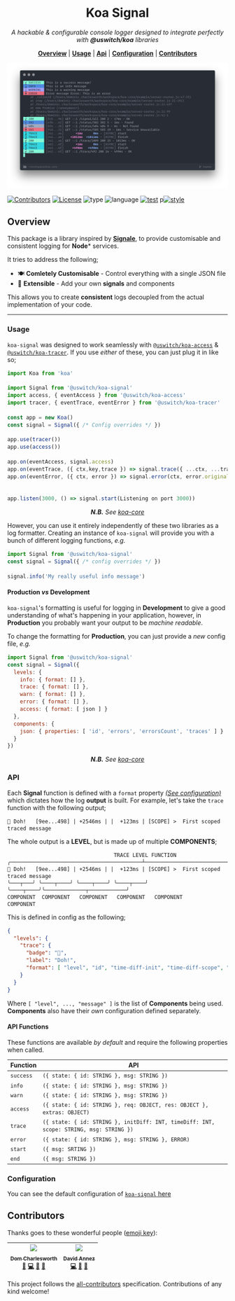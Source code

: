 <h1 align="center">Koa Signal</h1>

<p align="center">
  <i>
    A hackable & configurable console logger designed to integrate
    perfectly with <b>@uswitch/koa</b> libraries
  </i>
</p>

<p align="center">
  <b><a href="#overview">Overview</a></b>
  |
  <b><a href="#usage">Usage</a></b>
  |
  <b><a href="#api">Api</a></b>
  |
  <b><a href="#configuration">Configuration</a></b>
  |
  <b><a href="#contributors">Contributors</a></b>
</p>


<p align="center">
  <img src="logo.png" width="800">
</p>


[![Contributors](https://img.shields.io/badge/contributors-2-orange.svg?style=for-the-badge)](#contributors)
[![License](https://img.shields.io/github/license/mashape/apistatus.svg?style=for-the-badge)]()
![type](https://img.shields.io/badge/⚡-library-c45366.svg?style=for-the-badge)
![language](https://img.shields.io/badge/❤-Node-da776c.svg?style=for-the-badge)
[![test](https://img.shields.io/badge/🔬-Jest-e9a279.svg?style=for-the-badge)](https://facebook.github.io/jest/)
p[![style](https://img.shields.io/badge/🎨-Standard-e4ca93.svg?style=for-the-badge)](https://standardjs.com)

## Overview

This package is a library inspired by
[**Signale**](https://github.com/klauscfhq/signale), to provide
customisable and consistent logging for **Node*** services.

It tries to address the following;

* 🍽 **Comletely Customisable** - Control everything with a single JSON file
* 📏 **Extensible** - Add your own **signals** and components

This allows you to create **consistent** logs decoupled
from the actual implementation of your code.

---

### Usage

`koa-signal` was designed to work seamlessly with
[`@uswitch/koa-access`](https://github.com/uswitch/koa-access) &
[`@uswitch/koa-tracer`](https://github.com/uswitch/koa-tracer). If you
use _either_ of these, you can just plug it in like so;

```js
import Koa from 'koa'

import Signal from '@uswitch/koa-signal'
import access, { eventAccess } from '@uswitch/koa-access'
import tracer, { eventTrace, eventError } from '@uswitch/koa-tracer'

const app = new Koa()
const signal = Signal({ /* Config overrides */ })

app.use(tracer())
app.use(access())

app.on(eventAccess, signal.access)
app.on(eventTrace, ({ ctx,key,trace }) => signal.trace({ ...ctx, ...trace, scope: key }))
app.on(eventError, ({ ctx, error }) => signal.error(ctx, error.original))


app.listen(3000, () => signal.start(Listening on port 3000))
```
<p align="center"><i><b>N.B.</b> See <a
href="https://github.com/uswitch/koa-core">
koa-core</a></i></p>

However, you can use it entirely independently of these two libraries
as a log formatter. Creating an instance of `koa-signal` will provide
you with a bunch of different logging functions, _e.g._

```js
import Signal from '@uswitch/koa-signal'
const signal = Signal({ /* config overrides */ })

signal.info('My really useful info message')
```

#### Production _vs_ Development

`koa-signal`'s formatting is useful for logging in **Development** to
give a good understanding of what's happening in your application,
however, in **Production** you probably want your output to be
_machine readable_.

To change the formatting for **Production**, you can just provide a
_new_ config file, _e.g._

```js
import Signal from '@uswitch/koa-signal'
const signal = Signal({
  levels: {
    info: { format: [] },
    trace: { format: [] },
    warn: { format: [] },
    error: { format: [] },
    access: { format: [ json ] }
  },
  components: {
    json: { properties: [ 'id', 'errors', 'errorsCount', 'traces' ] }
  }
})
```
<p align="center"><i><b>N.B.</b> See <a
href="https://github.com/uswitch/koa-core">
koa-core</a></i></p>


### API

Each **Signal** function is defined with a `format` property [_(See
configuration)_](#configuration) which dictates how the log **output**
is built. For example, let's take the `trace` function with the
following output;

```
🤦 Doh!   [9ee...498] | +2546ms | |  +123ms | [SCOPE] >  First scoped traced message
```

The whole output is a **LEVEL**, but is made up of multiple
**COMPONENTS**;
```
                                  TRACE LEVEL FUNCTION
╭──────────────────────────────────────────┴────────────────────────────────────────╮
🤦 Doh!   [9ee...498] | +2546ms | |  +123ms | [SCOPE] >  First scoped traced message
╰───┬───╯ ╰────┬────╯ ╰────┬────╯ ╰────┬────╯ ╰────┬────╯╰─────────────┬────────────╯
COMPONENT  COMPONENT   COMPONENT   COMPONENT   COMPONENT           COMPONENT
```

This is defined in config as the following;
```json
{
  "levels": {
    "trace": {
      "badge": "🤦",
      "label": "Doh!",
      "format": [ "level", "id", "time-diff-init", "time-diff-scope", "scope", "message" ]
    }
  }
}
```
Where `[ "level", ..., "message" ]` is the list of **Components**
being used. **Components** also have their _own_ configuration defined separately.

#### API Functions

These functions are available _by default_ and require the following
properties when called.

| Function  | API                                                                                           |
|-----------|-----------------------------------------------------------------------------------------------|
| `success` | `({ state: { id: STRING }, msg: STRING })`                                                    |
| `info`    | `({ state: { id: STRING }, msg: STRING })`                                                    |
| `warn`    | `({ state: { id: STRING }, msg: STRING })`                                                    |
| `access`  | `({ state: { id: STRING }, req: OBJECT, res: OBJECT }, extras: OBJECT)`                       |
| `trace`   | `({ state: { id: STRING }, initDiff: INT, timeDiff: INT, scope: STRING, msg: STRING })` |
| `error`   | `({ state: { id: STRING }, msg: STRING }, ERROR)`                                             |
| `start`   | `({ msg: SRTING })`                                                                           |
| `end`     | `({ msg: STRING })`                                                                           |

### Configuration

You can see the default configuration of [`koa-signal` here](https://github.com/uswitch/koa-signal/blob/master/src/koa-signal.defaults.json)


## Contributors

Thanks goes to these wonderful people ([emoji key](https://github.com/kentcdodds/all-contributors#emoji-key)):

<!-- ALL-CONTRIBUTORS-LIST:START - Do not remove or modify this section -->
| [<img src="https://avatars1.githubusercontent.com/u/5881414?v=4" width="100px;"/><br /><sub>Dom Charlesworth</sub>](http://domcharlesworth.co.uk)<br />[📖](https://github.com/uswitch/koa-access/commits?author=domtronn "Documentation") [💻](https://github.com/uswitch/koa-access/commits?author=domtronn "Code") [🤔](#ideas-domtronn "Ideas, Planning, & Feedback") [🔌](#plugin-domtronn "Plugin/utility libraries") | [<img src="https://avatars3.githubusercontent.com/u/1567681?v=4" width="100px;"/><br /><sub>David Annez</sub>](http://davidannez.com)<br />[💻](https://github.com/uswitch/koa-access/commits?author=annez "Code") [🤔](#ideas-annez "Ideas, Planning, & Feedback") [🔌](#plugin-annez "Plugin/utility libraries") |
| :---: | :---: |
<!-- ALL-CONTRIBUTORS-LIST:END -->

This project follows the [all-contributors](https://github.com/kentcdodds/all-contributors) specification. Contributions of any kind welcome!




